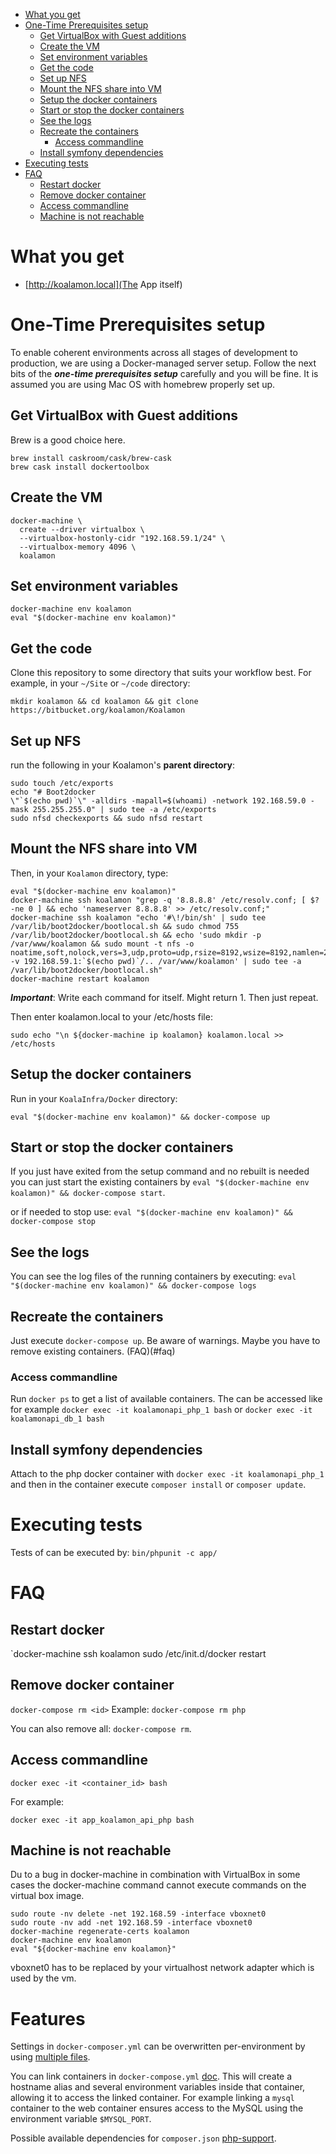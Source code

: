 - [What you get](#what-you-get)
- [One-Time Prerequisites setup](#one-time-prerequisites-setup)
  - [Get VirtualBox with Guest additions](#get-virtualbox-with-guest-additions)
  - [Create the VM](#create-the-vm)
  - [Set environment variables](#set-environment-variables)
  - [Get the code](#get-the-code)
  - [Set up NFS](#set-up-nfs)
  - [Mount the NFS share into VM](#mount-the-nfs-share-into-vm)
  - [Setup the docker containers](#setup-the-docker-containers)
  - [Start or stop the docker containers](#start-or-stop-the-docker-containers)
  - [See the logs](#see-the-logs)
  - [Recreate the containers](#recreate-the-containers)
    - [Access commandline](#access-commandline)
  - [Install symfony dependencies](#install-symfony-dependencies)
- [Executing tests](#executing-tests)
- [FAQ](#faq)
  - [Restart docker](#restart-docker)
  - [Remove docker container](#remove-docker-container)
  - [Access commandline](#access-commandline)
  - [Machine is not reachable](#machine-is-not-reachable)

# What you get

- [http://koalamon.local](The App itself)

# One-Time Prerequisites setup

To enable coherent environments across all stages of development to production, we are using a Docker-managed server setup.
Follow the next bits of the ***one-time prerequisites setup*** carefully and you will be fine. It is assumed you are using
Mac OS with homebrew properly set up.

## Get VirtualBox with Guest additions

Brew is a good choice here.

```
brew install caskroom/cask/brew-cask
brew cask install dockertoolbox
```
## Create the VM


    docker-machine \
      create --driver virtualbox \
      --virtualbox-hostonly-cidr "192.168.59.1/24" \
      --virtualbox-memory 4096 \
      koalamon

## Set environment variables

```
docker-machine env koalamon
eval "$(docker-machine env koalamon)"
```

## Get the code

Clone this repository to some directory that suits your workflow best.
For example, in your `~/Site` or `~/code` directory:

```
mkdir koalamon && cd koalamon && git clone https://bitbucket.org/koalamon/Koalamon
```

## Set up NFS
run the following in your Koalamon's **parent directory**:
```
sudo touch /etc/exports
echo "# Boot2docker
\"`$(echo pwd)`\" -alldirs -mapall=$(whoami) -network 192.168.59.0 -mask 255.255.255.0" | sudo tee -a /etc/exports
sudo nfsd checkexports && sudo nfsd restart
```

## Mount the NFS share into VM

Then, in your `Koalamon` directory, type:

```
eval "$(docker-machine env koalamon)"
docker-machine ssh koalamon "grep -q '8.8.8.8' /etc/resolv.conf; [ $? -ne 0 ] && echo 'nameserver 8.8.8.8' >> /etc/resolv.conf;"
docker-machine ssh koalamon "echo '#\!/bin/sh' | sudo tee /var/lib/boot2docker/bootlocal.sh && sudo chmod 755 /var/lib/boot2docker/bootlocal.sh && echo 'sudo mkdir -p /var/www/koalamon && sudo mount -t nfs -o noatime,soft,nolock,vers=3,udp,proto=udp,rsize=8192,wsize=8192,namlen=255,timeo=10,retrans=3,nfsvers=3 -v 192.168.59.1:`$(echo pwd)`/.. /var/www/koalamon' | sudo tee -a /var/lib/boot2docker/bootlocal.sh"
docker-machine restart koalamon
```
***Important***: Write each command for itself. Might return 1. Then just repeat.


Then enter koalamon.local to your /etc/hosts file:

```
sudo echo "\n ${docker-machine ip koalamon} koalamon.local >> /etc/hosts
```

## Setup the docker containers

Run in your `KoalaInfra/Docker` directory:

```
eval "$(docker-machine env koalamon)" && docker-compose up
```

## Start or stop the docker containers

If you just have exited from the setup command and no rebuilt is needed you can just start the existing containers by
`eval "$(docker-machine env koalamon)" && docker-compose start`.

or if needed to stop use:
`eval "$(docker-machine env koalamon)" && docker-compose stop`

## See the logs

You can see the log files of the running containers by executing: `eval "$(docker-machine env koalamon)" && docker-compose logs`

## Recreate the containers

Just execute `docker-compose up`. Be aware of warnings. Maybe you have to remove existing containers. (FAQ)(#faq)

### Access commandline

Run `docker ps` to get a list of available containers. The can be accessed like for example `docker exec -it koalamonapi_php_1 bash` or `docker exec -it koalamonapi_db_1 bash`

## Install symfony dependencies

Attach to the php docker container with `docker exec -it koalamonapi_php_1` and then in the container execute `composer install` or `composer update`.

# Executing tests

Tests of can be executed by: `bin/phpunit -c app/`

# FAQ

## Restart docker

`docker-machine ssh koalamon sudo /etc/init.d/docker restart

## Remove docker container

`docker-compose rm <id>`
 Example:
 `docker-compose rm php`

You can also remove all: `docker-compose rm`.

## Access commandline

`docker exec -it <container_id> bash`

For example:

`docker exec -it app_koalamon_api_php bash`


## Machine is not reachable
Du to a bug in docker-machine in combination with VirtualBox in some cases the docker-machine command cannot execute commands on
the virtual box image.

```
sudo route -nv delete -net 192.168.59 -interface vboxnet0
sudo route -nv add -net 192.168.59 -interface vboxnet0
docker-machine regenerate-certs koalamon
docker-machine env koalamon
eval "${docker-machine env koalamon}"
```

vboxnet0 has to be replaced by your virtualhost network adapter which is used by the vm.

# Features

Settings in `docker-composer.yml` can be overwritten per-environment by using [multiple files](https://docs.docker.com/compose/extends/#different-environments).

You can link containers in `docker-compose.yml` [doc](https://docs.docker.com/compose/compose-file/#links). This will create a hostname alias and several environment variables inside that container, allowing it to access the linked container. For example linking a `mysql` container to the web container ensures access to the MySQL using the environment variable `$MYSQL_PORT`.

Possible available dependencies for `composer.json` [php-support](https://devcenter.heroku.com/articles/php-support).
